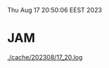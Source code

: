 Thu Aug 17 20:50:06 EEST 2023
# JAM
<a href='./cache/202308/17_20.log'>./cache/202308/17_20.log</a>
